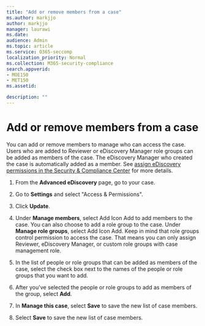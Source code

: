 ```yaml
---
title: "Add or remove members from a case"
ms.author: markjjo
author: markjjo
manager: laurawi
ms.date: 
audience: Admin
ms.topic: article
ms.service: O365-seccomp
localization_priority: Normal
ms.collection: M365-security-compliance 
search.appverid: 
- MOE150
- MET150
ms.assetid: 

description: ""
---
```

# Add or remove members from a case

You can add or remove members to manage who can access the case. Users who are added to Reviewer or eDiscovery Manager role groups can be added as members of the case. The eDiscovery Manager who created the case is automatically added as a member. See [assign eDiscovery permissions in the Security & Compliance Center](https://docs.microsoft.com/microsoft-365/compliance/assign-ediscovery-permissions) for more details.

1. From the **Advanced eDiscovery** page, go to your case.

2. Go to **Settings** and select "Access & Permissions".

3. Click **Update**.

4. Under **Manage members**, select Add Icon Add to add members to the case. You can also choose to add a role group to the case. Under **Manage role groups**, select Add Icon Add.
    Keep in mind that role groups control permission to access the case. That means you can only assign Reviewer, eDiscovery Manager, or custom role groups with case management role.

5. In the list of people or role groups that can be added as members of the case, select the check box next to the names of the people or role groups that you want to add.

6. After you've selected the people or role groups to add as members of the group, select **Add**.

7. In **Manage this case**, select **Save** to save the new list of case members.

8. Select **Save** to save the new list of case members.

